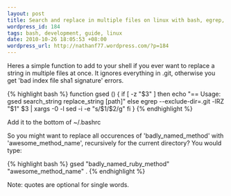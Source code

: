 ```yaml
--- 
layout: post
title: Search and replace in multiple files on linux with bash, egrep, sed function
wordpress_id: 184
tags: bash, development, guide, linux
date: 2010-10-26 18:05:53 +08:00
wordpress_url: http://nathanf77.wordpress.com/?p=184
---
```

Heres a simple function to add to your shell if you ever want to replace a string in multiple files at once. It ignores everything in .git, otherwise you get 'bad index file sha1 signature' errors.

{% highlight bash %}
function gsed () {
  if [ -z "$3" ]
  then
    echo "== Usage:    gsed search_string replace_string [path]"
  else
    egrep --exclude-dir=.git -lRZ "$1" $3 | xargs -0 -l sed -i -e "s/$1/$2/g"
  fi
}
{% endhighlight %}

Add it to the bottom of ~/.bashrc

So you might want to replace all occurences of 'badly_named_method' with 'awesome_method_name', recursively for the current directory? You would type:

{% highlight bash %}
  gsed "badly_named_ruby_method" "awesome_method_name" .
{% endhighlight %}

Note: quotes are optional for single words.
